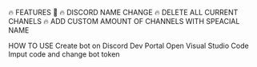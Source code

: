 🔥 FEATURES 🔩 
🔥 DISCORD NAME CHANGE
🔥 DELETE ALL CURRENT CHANELS
🔥 ADD CUSTOM AMOUNT OF CHANNELS WITH SPEACIAL NAME

HOW TO USE 
Create bot on Discord Dev Portal
Open Visual Studio Code
Imput code and change bot token

